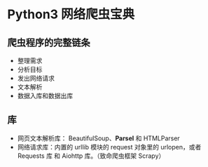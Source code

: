 # Python3 网络爬虫宝典

## 爬虫程序的完整链条

-   整理需求
-   分析目标
-   发出网络请求
-   文本解析
-   数据入库和数据出库

## 库

-   网页文本解析库： BeautifulSoup、**Parsel** 和 HTMLParser
-   网络请求库：内置的 urllib 模块的 request 对象里的 urlopen，或者 Requests 库 和 Aiohttp 库。（致命爬虫框架 Scrapy）
